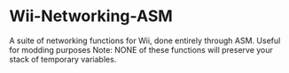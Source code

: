 # Wii-Networking-ASM
A suite of networking functions for Wii, done entirely through ASM. Useful for modding purposes
Note: NONE of these functions will preserve your stack of temporary variables.
